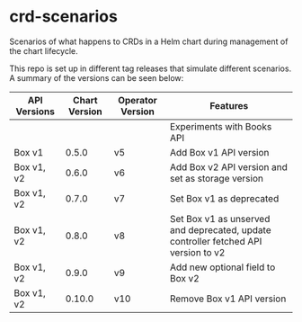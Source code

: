 # crd-scenarios

Scenarios of what happens to CRDs in a Helm chart during management of the chart lifecycle.

This repo is set up in different tag releases that simulate different scenarios.
A summary of the versions can be seen below:

| API Versions | Chart Version | Operator Version | Features                                                                           |
|--------------|---------------|------------------|------------------------------------------------------------------------------------|
|              |               |                  | Experiments with Books API                                                         |
| Box v1       | 0.5.0         | v5               | Add Box v1 API version                                                             |
| Box v1, v2   | 0.6.0         | v6               | Add Box v2 API version and set as storage version                                  |
| Box v1, v2   | 0.7.0         | v7               | Set Box v1 as deprecated                                                           |
| Box v1, v2   | 0.8.0         | v8               | Set Box v1 as unserved and deprecated, update controller fetched API version to v2 |
| Box v1, v2   | 0.9.0         | v9               | Add new optional field to Box v2                                                   |
| Box v1, v2   | 0.10.0        | v10              | Remove Box v1 API version                                                          |
